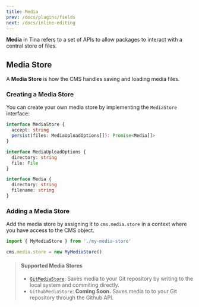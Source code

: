 ```yaml
---
title: Media
prev: /docs/plugins/fields
next: /docs/inline-editing
---
```


**Media** in Tina refers to a set of APIs to allow packages to interact with a central store of files.

## Media Store

A **Media Store** is how the CMS handles saving and loading media files.

### Creating a Media Store

You can create your own media store by implementing the `MediaStore` interface:

```typescript
interface MediaStore {
  accept: string
  persist(files: MediaUploadOptions[]): Promise<Media[]>
}

interface MediaUploadOptions {
  directory: string
  file: File
}

interface Media {
  directory: string
  filename: string
}
```

### Adding a Media Store

Add the media store by assigning it to `cms.media.store` in a context where you have access to the CMS object.

```javascript
import { MyMediaStore } from './my-media-store'

cms.media.store = new MyMediaStore()
```

> #### Supported Media Stores
>
> - [`GitMediaStore`](/guides/nextjs/git-based/adding-backend): Saves media to your Git repository by writing to the local system and commiting directly.
> - `GithubMediaStore`: **Coming Soon.** Saves media to to your Git repository through the Github API.
